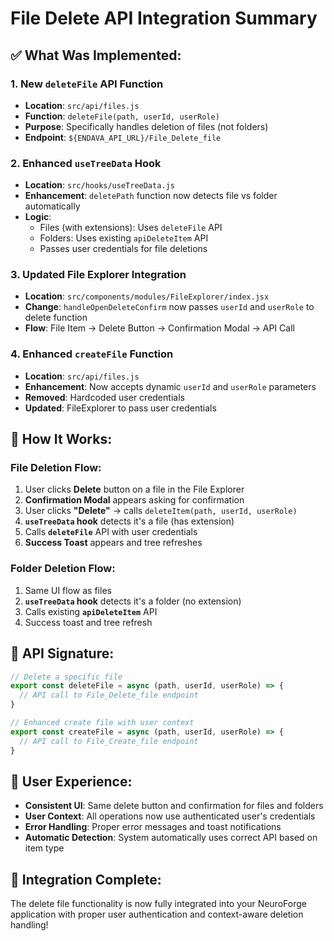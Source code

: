 # File Delete API Integration Summary

## ✅ **What Was Implemented:**

### 1. **New `deleteFile` API Function**
- **Location**: `src/api/files.js`
- **Function**: `deleteFile(path, userId, userRole)`
- **Purpose**: Specifically handles deletion of files (not folders)
- **Endpoint**: `${ENDAVA_API_URL}/File_Delete_file`

### 2. **Enhanced `useTreeData` Hook**
- **Location**: `src/hooks/useTreeData.js`
- **Enhancement**: `deletePath` function now detects file vs folder automatically
- **Logic**: 
  - Files (with extensions): Uses `deleteFile` API
  - Folders: Uses existing `apiDeleteItem` API
  - Passes user credentials for file deletions

### 3. **Updated File Explorer Integration**
- **Location**: `src/components/modules/FileExplorer/index.jsx`
- **Change**: `handleOpenDeleteConfirm` now passes `userId` and `userRole` to delete function
- **Flow**: File Item → Delete Button → Confirmation Modal → API Call

### 4. **Enhanced `createFile` Function**
- **Location**: `src/api/files.js`
- **Enhancement**: Now accepts dynamic `userId` and `userRole` parameters
- **Removed**: Hardcoded user credentials
- **Updated**: FileExplorer to pass user credentials

## 🎯 **How It Works:**

### **File Deletion Flow:**
1. User clicks **Delete** button on a file in the File Explorer
2. **Confirmation Modal** appears asking for confirmation
3. User clicks **"Delete"** → calls `deleteItem(path, userId, userRole)`
4. **`useTreeData` hook** detects it's a file (has extension)
5. Calls **`deleteFile`** API with user credentials
6. **Success Toast** appears and tree refreshes

### **Folder Deletion Flow:**
1. Same UI flow as files
2. **`useTreeData` hook** detects it's a folder (no extension)
3. Calls existing **`apiDeleteItem`** API
4. Success toast and tree refresh

## 🔧 **API Signature:**

```javascript
// Delete a specific file
export const deleteFile = async (path, userId, userRole) => {
  // API call to File_Delete_file endpoint
}

// Enhanced create file with user context
export const createFile = async (path, userId, userRole) => {
  // API call to File_Create_file endpoint
}
```

## 📱 **User Experience:**

- **Consistent UI**: Same delete button and confirmation for files and folders
- **User Context**: All operations now use authenticated user's credentials
- **Error Handling**: Proper error messages and toast notifications
- **Automatic Detection**: System automatically uses correct API based on item type

## 🎉 **Integration Complete:**

The delete file functionality is now fully integrated into your NeuroForge application with proper user authentication and context-aware deletion handling!
